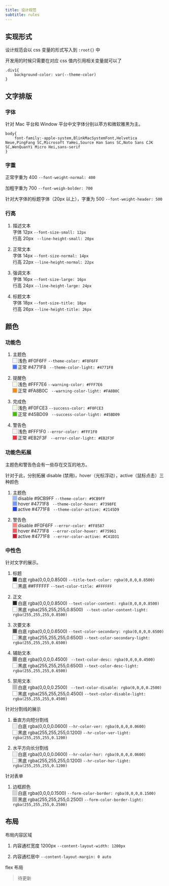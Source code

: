 ```yaml
---
title: 设计规范
subtitle: rules
---
```



## 实现形式

设计规范会以 css 变量的形式写入到 `:root{}` 中

开发用的时候只需要在对应 css 值内引用相关变量就可以了 

```
.div1{
    background-color: var(--theme-color)
}
```


## 文字排版

### 字体

针对 Mac 平台和 Window 平台中文字体分别以苹方和微软雅黑为主。

```
body{
    font-family:-apple-system,BlinkMacSystemFont,Helvetica Neue,PingFang SC,Microsoft YaHei,Source Han Sans SC,Noto Sans CJK SC,WenQuanYi Micro Hei,sans-serif
}
```

### 字重

正常字重为 400  ` --font-weight-normal: 400 `

加粗字重为 700  ` --font-weigh-bolder: 700 `

针对大字体的标题字体（20px 以上），字重为 500 ` --font-weight-header: 500 `

### 行高

1. 描述文本<br>
   字体 12px ` --font-size-small: 12px ` <br>
   行高 20px ` --line-height-small: 20px`

2. 正常文本<br>
   字体 14px ` --font-size-normal: 14px ` <br>
   行高 22px ` --line-height-normal: 22px `

3. 强调文本<br>
   字体 16px ` --font-size-large: 16px ` <br> 
   行高 24px ` --line-height-large: 24px `

4. 标题文本<br>
   字体 18px ` --font-size-title: 18px ` <br>
   行高 26px ` --line-height-title: 26px `

## 颜色

### 功能色

1. 主题色<br>
   <span style='display: inline-block;box-shadow: 0 0 0 2px #ccc;height: 12px;width: 12px;background:#F0F6FF'></span> 浅色 #F0F6FF ` --theme-color: #F0F6FF ` <br>
   <span style='display: inline-block;box-shadow: 0 0 0 2px #ccc;height: 12px;width: 12px;background:#4771F8'></span> 正常 #4771F8 ` --theme-color-light: #4771F8`

2. 提醒色<br>
   <span style='display: inline-block;box-shadow: 0 0 0 2px #ccc;height: 12px;width: 12px;background:#FFF7E6'></span> 浅色 #FFF7E6 ` --warning-color: #FFF7E6 ` <br>
   <span style='display: inline-block;box-shadow: 0 0 0 2px #ccc;height: 12px;width: 12px;background:#FA8B0C'></span> 正常 #FA8B0C ` --warning-color-light: #FA8B0C`

3. 完成色<br>
   <span style='display: inline-block;box-shadow: 0 0 0 2px #ccc;height: 12px;width: 12px;background:#F0FCE3'></span> 浅色 #F0FCE3 ` --success-color: #F0FCE3 ` <br>
   <span style='display: inline-block;box-shadow: 0 0 0 2px #ccc;height: 12px;width: 12px;background:#45BD09'></span> 正常 #45BD09 ` --success-color-light: #45BD09`

4. 警告色<br>
   <span style='display: inline-block;box-shadow: 0 0 0 2px #ccc;height: 12px;width: 12px;background:#FFF1F0'></span> 浅色 #FFF1F0 ` --error-color: #FFF1F0 ` <br>
   <span style='display: inline-block;box-shadow: 0 0 0 2px #ccc;height: 12px;width: 12px;background:#EB2F3F'></span> 正常 #EB2F3F ` --error-color-light: #EB2F3F`

### 功能色拓展

主题色和警告色会有一些存在交互的地方。

针对于此，分别拓展 disable (禁用)，hover（光标浮动），active（鼠标点击）三种颜色

1. 主题色<br>
    <span style='display: inline-block;box-shadow: 0 0 0 2px #ccc;height: 12px;width: 12px;background:#9CB9FF'></span> disable #9CB9FF ` --theme-color: #9CB9FF ` <br>
    <span style='display: inline-block;box-shadow: 0 0 0 2px #ccc;height: 12px;width: 12px;background:#7398FE'></span> hover #4771F8 ` --theme-color-hover: #7398FE` <br>
    <span style='display: inline-block;box-shadow: 0 0 0 2px #ccc;height: 12px;width: 12px;background:#2145D9'></span> active #4771F8 ` --theme-color-active: #2145D9`

2. 警告色<br>
    <span style='display: inline-block;box-shadow: 0 0 0 2px #ccc;height: 12px;width: 12px;background:#FF8587'></span> disable #F0F6FF ` --error-color: #FF8587 ` <br>
    <span style='display: inline-block;box-shadow: 0 0 0 2px #ccc;height: 12px;width: 12px;background:#F75961'></span> hover #4771F8 ` --error-color-hover: #F75961` <br>
    <span style='display: inline-block;box-shadow: 0 0 0 2px #ccc;height: 12px;width: 12px;background:#C41D31'></span> active #4771F8 ` --error-color-active: #C41D31`

### 中性色

针对文字的展示。

1. 标题 <br>
   <span style='display: inline-block;box-shadow: 0 0 0 2px #ccc;height: 12px;width: 12px;background:rgba(0,0,0,0.8500)'></span> 白底  rgba(0,0,0,0.8500) ` --title-text-color: rgba(0,0,0,0.8500) ` <br>
   <span style='display: inline-block;box-shadow: 0 0 0 2px #ccc;height: 12px;width: 12px;background:#FFFFFF'></span> 黑底  ##FFFFFF ` --text-color-title: #FFFFFF ` <br>
   
2. 正文 <br>
   <span style='display: inline-block;box-shadow: 0 0 0 2px #ccc;height: 12px;width: 12px;background:rgba(0,0,0,0.8500)'></span> 白底  rgba(0,0,0,0.8500) ` --text-color-content: rgba(0,0,0,0.8500) ` <br>
   <span style='display: inline-block;box-shadow: 0 0 0 2px #ccc;height: 12px;width: 12px;background:rgba(255,255,255,0.8500)'></span> 黑底  rgba(255,255,255,0.8500) ` --text-color-content-light: rgba(255,255,255,0.8500)` <br>

3. 次要文本 <br>
   <span style='display: inline-block;box-shadow: 0 0 0 2px #ccc;height: 12px;width: 12px;background:rgba(0,0,0,0.6500)'></span> 白底  rgba(0,0,0,0.6500) ` --text-color-secondary: rgba(0,0,0,0.6500) ` <br>
   <span style='display: inline-block;box-shadow: 0 0 0 2px #ccc;height: 12px;width: 12px;background:rgba(255,255,255,0.8500)'></span> 黑底  rgba(255,255,255,0.6500) ` --text-color-secondary-light: rgba(255,255,255,0.6500) ` <br>
   
4. 辅助文本 <br>
   <span style='display: inline-block;box-shadow: 0 0 0 2px #ccc;height: 12px;width: 12px;background:rgba(0,0,0,0.4500)'></span> 白底  rgba(0,0,0,0.4500) ` --text-color-desc: rgba(0,0,0,0.4500)` <br>
   <span style='display: inline-block;box-shadow: 0 0 0 2px #ccc;height: 12px;width: 12px;background:rgba(255,255,255,0.6500)'></span> 黑底  rgba(255,255,255,0.6500) ` --text-color-desc-light: rgba(255,255,255,0.6500) ` <br>

5. 禁用文本 <br>
   <span style='display: inline-block;box-shadow: 0 0 0 2px #ccc;height: 12px;width: 12px;background:rgba(0,0,0,0.2500)'></span> 白底  rgba(0,0,0,0.2500) ` --text-color-disable: rgba(0,0,0,0.2500)` <br>
   <span style='display: inline-block;box-shadow: 0 0 0 2px #ccc;height: 12px;width: 12px;background:rgba(255,255,255,0.4500)'></span> 黑底  rgba(255,255,255,0.4500) ` --text-color-disable-light: rgba(255,255,255,0.4500) ` <br>

针对分割线的展示

1. 垂直方向短分割线 <br>
   <span style='display: inline-block;box-shadow: 0 0 0 2px #ccc;height: 12px;width: 12px;background:rgba(0,0,0,0.0600)'></span> 白底  rgba(0,0,0,0.0600) ` --hr-color-ver: rgba(0,0,0,0.0600) ` <br>
   <span style='display: inline-block;box-shadow: 0 0 0 2px #ccc;height: 12px;width: 12px;background:rgba(255,255,255,0.1200)'></span> 黑底  rgba(255,255,255,0.1200) ` --hr-color-ver-light: rgba(255,255,255,0.1200) ` <br>

2. 水平方向长分割线 <br>
   <span style='display: inline-block;box-shadow: 0 0 0 2px #ccc;height: 12px;width: 12px;background:rgba(0,0,0,0.0600)'></span> 白底  rgba(0,0,0,0.0600) ` --hr-color-hor: rgba(0,0,0,0.0600) ` <br>
   <span style='display: inline-block;box-shadow: 0 0 0 2px #ccc;height: 12px;width: 12px;background:rgba(255,255,255,0.1200)'></span> 黑底  rgba(255,255,255,0.1200) ` --hr-color-hor-light: rgba(255,255,255,0.1200) ` <br>

针对表单

1. 边框颜色 <br>
   <span style='display: inline-block;box-shadow: 0 0 0 2px #ccc;height: 12px;width: 12px;background:rgba(0,0,0,0.1500)'></span> 白底  rgba(0,0,0,0.1500) ` --form-color-border: rgba(0,0,0,0.1500) ` <br>
   <span style='display: inline-block;box-shadow: 0 0 0 2px #ccc;height: 12px;width: 12px;background:rgba(0,0,0,0.2500)'></span> 黑底  rgba(255,255,255,0.2500) ` --form-color-border-light: rgba(255,255,255,0.2500) ` <br>


## 布局

布局内容区域

1. 内容通栏宽度 1200px ` --content-layout-width: 1200px `
   
2. 内容通栏居中  ` --content-layout-margin: 0 auto `


flex 布局

> 待更新

